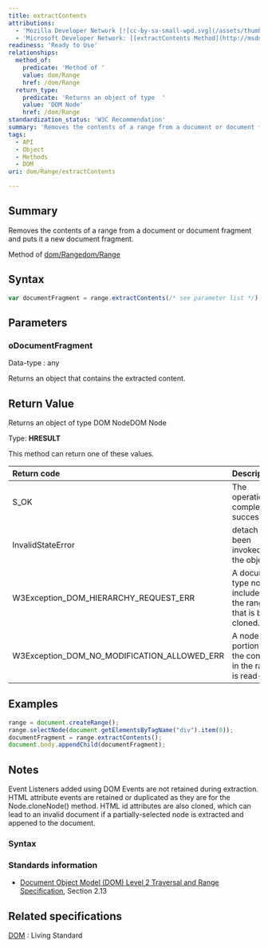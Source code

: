 ```yaml
---
title: extractContents
attributions:
  - 'Mozilla Developer Network [![cc-by-sa-small-wpd.svg](/assets/thumb/8/8c/cc-by-sa-small-wpd.svg/120px-cc-by-sa-small-wpd.svg.png)](http://creativecommons.org/licenses/by-sa/3.0/us/): [[Range.extractContents](https://developer.mozilla.org/en-US/docs/Web/API/Range.extractContents) Article]'
  - 'Microsoft Developer Network: [[extractContents Method](http://msdn.microsoft.com/en-us/library/ie/ff975443(v=vs.85).aspx) Article]'
readiness: 'Ready to Use'
relationships:
  method_of:
    predicate: 'Method of '
    value: dom/Range
    href: /dom/Range
  return_type:
    predicate: 'Returns an object of type  '
    value: 'DOM Node'
    href: /dom/Range
standardization_status: 'W3C Recommendation'
summary: 'Removes the contents of a range from a document or document fragment and puts it a new document fragment.'
tags:
  - API
  - Object
  - Methods
  - DOM
uri: dom/Range/extractContents

---
```

## <span>Summary</span>

Removes the contents of a range from a document or document fragment and puts it a new document fragment.

Method of [dom/Range](/dom/Range)[dom/Range](/dom/Range)

## <span>Syntax</span>

``` js
var documentFragment = range.extractContents(/* see parameter list */);
```

## <span>Parameters</span>

### <span>oDocumentFragment</span>

 Data-type
:   any

 Returns an object that contains the extracted content.

## <span>Return Value</span>

Returns an object of type DOM NodeDOM Node

Type: **HRESULT**

This method can return one of these values.

|Return code|Description|
|:----------|:----------|
|S\_OK|The operation completed successfully.|
|InvalidStateError|detach has been invoked on the object.|
|W3Exception\_DOM\_HIERARCHY\_REQUEST\_ERR|A document type node is included in the range that is being cloned.|
|W3Exception\_DOM\_NO\_MODIFICATION\_ALLOWED\_ERR|A node or portion of the content in the range is read-only.|

## <span>Examples</span>

``` js
range = document.createRange();
range.selectNode(document.getElementsByTagName("div").item(0));
documentFragment = range.extractContents();
document.body.appendChild(documentFragment);
```

## <span>Notes</span>

Event Listeners added using DOM Events are not retained during extraction. HTML attribute events are retained or duplicated as they are for the Node.cloneNode() method. HTML id attributes are also cloned, which can lead to an invalid document if a partially-selected node is extracted and appened to the document.

### <span>Syntax</span>

### <span>Standards information</span>

-   [Document Object Model (DOM) Level 2 Traversal and Range Specification](http://go.microsoft.com/fwlink/p/?linkid=182712), Section 2.13

## <span>Related specifications</span>

[DOM](http://dom.spec.whatwg.org/#dom-range-extractcontents)
:   Living Standard

